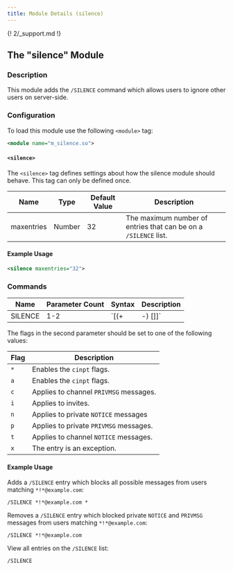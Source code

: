 ```yaml
---
title: Module Details (silence)
---
```


{! 2/_support.md !}

## The "silence" Module

### Description

This module adds the `/SILENCE` command which allows users to ignore other users on server-side.

### Configuration

To load this module use the following `<module>` tag:

```xml
<module name="m_silence.so">
```

#### `<silence>`

The `<silence>` tag defines settings about how the silence module should behave. This tag can only be defined once.

Name       | Type   | Default Value  | Description
---------- | ------ | -------------- | -----------
maxentries | Number | 32             | The maximum number of entries that can be on a `/SILENCE` list.

#### Example Usage

```xml
<silence maxentries="32">
```

### Commands

Name    | Parameter Count | Syntax                    | Description
------- | --------------- | ------------------------- | -----------
SILENCE | 1-2             | `[(+|-)<mask> [<flags>]]` | Allows users to add users to their `/SILENCE` list, remove users from their `/SILENCE` list, and list users on their `/SILENCE` list.

The flags in the second parameter should be set to one of the following values:

Flag | Description
---- | -----------
`*`  | Enables the `cinpt` flags.
`a`  | Enables the `cinpt` flags.
`c`  | Applies to channel `PRIVMSG` messages.
`i`  | Applies to invites.
`n`  | Applies to private `NOTICE` messages
`p`  | Applies to private `PRIVMSG` messages.
`t`  | Applies to channel `NOTICE` messages.
`x`  | The entry is an exception.

#### Example Usage

Adds a `/SILENCE` entry which blocks all possible messages from users matching `*!*@example.com`:

```plaintext
/SILENCE *!*@example.com *
```

Removes a `/SILENCE` entry which blocked private `NOTICE` and `PRIVMSG` messages from users matching `*!*@example.com`:

```plaintext
/SILENCE *!*@example.com
```

View all entries on the `/SILENCE` list:

```plaintext
/SILENCE
```
